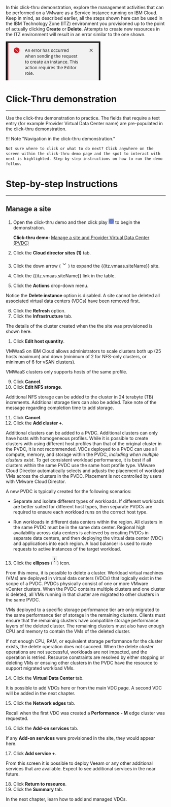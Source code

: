 In this click-thru demonstration, explore the management activities that can be performed on a VMware as a Service instance running on IBM Cloud. Keep in mind, as described earlier, all the steps shown here can be used in the IBM Technology Zone (ITZ) environment you provisioned up to the point of actually clicking **Create** or **Delete**. Attempts to create new resources in the ITZ environment will result in an error similar to the one shown.

![](_attachments/CreateFailure.png)

#
# Click-Thru demonstration
-----------------------------

 Use the click-thru demonstration to practice. The fields that require a text entry (for example Provider Virtual Data Center name) are pre-populated in the click-thru demonstration. 

!!! Note "Navigation in the click-thru demonstration."
    
    Not sure where to click or what to do next? Click anywhere on the screen within the click-thru demo page and the spot to interact with next is highlighted. Step-by-step instructions on how to run the demo follow.

#
# Step-by-step Instructions
----------------------

##
## Manage a site

1. Open the click-thru demo and then click play ![](_attachments/ClickThruPlayButton.png) to begin the demonstration.

     **Click-thru demo:** <a href="https://ibm.github.io/SalesEnablement-test-repo/includes/VMaaS-explore-pvdc/index.html" target ="_blank">Manage a site and Provider Virtual Data Center (PVDC)</a>

2. Click the **Cloud director sites (1)** tab.
3. Click the down arrow (![](_attachments/downArrow.png)) to expand the {{itz.vmaas.siteName}} site.
4. Click the {{itz.vmaas.siteName}} link in the table.
5. Click the **Actions** drop-down menu.
   
Notice the **Delete instance** option is disabled. A site cannot be deleted all associated virtual data centers (VDCs) have been removed first.

6. Click the **Refresh** option.
7. Click the **Infrastructure** tab.
   
The details of the cluster created when the the site was provisioned is shown here. 

1. Click **Edit host quantity**.

VMWaaS on IBM Cloud allows administrators to scale clusters both up (25 hosts maximum) and down (minimum of 2 for NFS-only clusters, or minimum of 6 for vSAN clusters).

VMWaaS clusters only supports hosts of the same profile.

9. Click **Cancel**.
10. Click **Edit NFS storage**.

Additional NFS storage can be added to the cluster in 24 terabyte (TB) increments. Additional storage tiers can also be added. Take note of the message regarding completion time to add storage.

11. Click **Cancel**.
12. Click the **Add cluster +**.

Additional clusters can be added to a PVDC. Additional clusters can only have hosts with homogeneous profiles. While it is possible to create clusters with using different host profiles than that of the original cluster in the PVDC, it is not recommended. VDCs deployed to a PVDC can use all compute, memory, and storage within the PVDC, *including when multiple clusters exist*. To get consistent workload performance, it is best if all clusters within the same PVDC use the same host profile type. VMware Cloud Director automatically selects and adjusts the placement of workload VMs across the clusters in the PVDC. Placement is not controlled by users with VMware Cloud Director.

A new PVDC is typically created for the following scenarios:

- Separate and isolate different types of workloads. If different workloads are better suited for different host types, then separate PVDCs are required to ensure each workload runs on the correct host type.

- Run workloads in different data centers within the region. All clusters in the same PVDC must be in the same data center. Regional high availability across data centers is achieved by creating PVDCs in separate data centers, and then deploying the virtual data center (VDC) and applications into each region. A load balancer is used to route requests to active instances of the target workload.

13.  Click the **ellipses** (![](_attachments/elipsesIcon.png)) icon.

From this menu, it is possible to delete a cluster. Workload virtual machines (VMs) are deployed in virtual data centers (VDCs) that logically exist in the scope of a PVDC. PVDCs physically consist of one or more VMware vCenter clusters. When the PVDC contains multiple clusters and one cluster is deleted, all VMs running in that cluster are migrated to other clusters in the same PVDC.

VMs deployed to a specific storage performance tier are only migrated to the same performance tier of storage in the remaining clusters. Clients must ensure that the remaining clusters have compatible storage performance layers of the deleted cluster. The remaining clusters must also have enough CPU and memory to contain the VMs of the deleted cluster.

If not enough CPU, RAM, or equivalent storage performance for the cluster exists, the delete operation does not succeed. When the delete cluster operations are not successful, workloads are not impacted, and the operation is retried. Resource constraints are resolved by either stopping or deleting VMs or ensuing other clusters in the PVDC have the resource to support migrated workload VMs.

14.  Click the **Virtual Data Center** tab.

It is possible to add VDCs here or from the main VDC page. A second VDC will be added in the next chapter.

15. Click the **Network edges** tab.
    
Recall when the first VDC was created a **Performance - M** edge cluster was requested. 

16. Click the **Add-on services** tab.

If any **Add-on services** were provisioned in the site, they would appear here. 

17. Click **Add service +**.
    
From this screen it is possible to deploy Veeam or any other additional services that are available. Expect to see additional services in the near future.

18. Click **Return to resource**.
19. Click the **Summary** tab.

In the next chapter, learn how to add and managed VDCs.